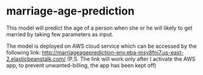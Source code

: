 # marriage-age-prediction
This model will predict the age of a person when she or he will likely to get married by taking few parameters as input.

The model is deployed on AWS cloud service which can be accessed by the following link: http://marriageageprediction-env.eba-msy8fni7.us-east-2.elasticbeanstalk.com/
(P.S. The link will work only after I activate the AWS app, to prevent unwanted-billing, the app has been kept off)
